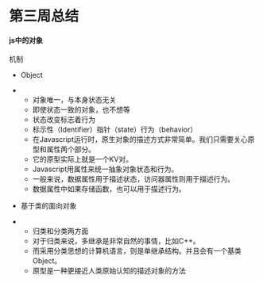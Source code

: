 # 第三周总结

#### js中的对象

机制

- Object
- - 对象唯一，与本身状态无关
  - 即使状态一致的对象，也不想等
  - 状态改变标志着行为
  - 标示性（Identifier）指针（state）行为（behavior）
  - 在Javascript运行时，原生对象的描述方式非常简单。我们只需要关心原型和属性两个部分。
  - 它的原型实际上就是一个KV对。
  - Javascript用属性来统一抽象对象状态和行为。
  - 一般来说，数据属性用于描述状态，访问器属性则用于描述行为。
  - 数据属性中如果存储函数，也可以用于描述行为。

- 基于类的面向对象
- - 归类和分类两方面
  - 对于归类来说，多继承是非常自然的事情，比如C++。
  - 而采用分类思想的计算机语言，则是单继承结构。并且会有一个基类Object。
  - 原型是一种更接近人类原始认知的描述对象的方法